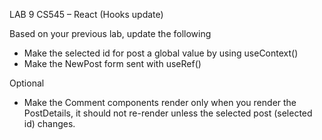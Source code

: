 LAB 9
CS545 – React (Hooks update)

Based on your previous lab, update the following

-	Make the selected id for post a global value by using useContext()
-	Make the NewPost form sent with useRef()

Optional

-	Make the Comment components render only when you render the PostDetails, it should not re-render unless the selected post (selected id) changes. 
